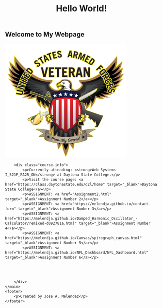
<body>
    <header>
        <h1>Hello World!</h1>
    </header>
    <main>
        <h2>Welcome to My Webpage</h2>
        <img src="https://raw.githubusercontent.com/Melendja/JMelend/main/VeteranImg.png" alt="Veteran Logo">

        
        <div class="course-info">
            <p>Currently attending: <strong>Web Systems I_521F_FA25_ON</strong> at Daytona State College.</p>
            <p>Visit the course page: <a href="https://class.daytonastate.edu/d2l/home" target="_blank">Daytona State College</a></p>
            <p>ASSIGNMENT: <a href="Assignment2.html" target="_blank">Assignment Number 2</a></p>
            <p>ASSIGNMENT: <a href="https://melendja.github.io/contact-form" target="_blank">Assignment Number 3</a></p>
            <p>ASSIGNMENT: <a href="https://melendja.github.io/Damped_Harmonic_Oscillator_-Calculator/remixed-d092781a.html" target="_blank">Assignment Number 4</a></p>
            <p>ASSIGNMENT: <a href="https://melendja.github.io/Canvas/spirograph_canvas.html" target="_blank">Assignment Number 5</a></p>
            <p>ASSIGNMENT: <a href="https://melendja.github.io/NFL_Dashboard/NFL_Dashboard.html" target="_blank">Assignment Number 6</a></p>


            
            
        </div>
    </main>
    <footer>
        <p>Created by Jose A. Melendez</p>
    </footer>
</body>

